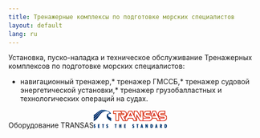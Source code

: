 ```yaml
---
title: Тренажерные комплексы по подготовке морских специалистов
layout: default
lang: ru
---
```

Установка, пуско-наладка и техническое обслуживание Тренажерных комплексов по подготовке морских специалистов:

*   навигационный тренажер,*   тренажер ГМССБ,*   тренажер судовой энергетической установки,*   тренажер грузобалластных и технологических операций на судах.

Оборудование TRANSAS[![](/images/logo_transas.gif)](http://www.transas.com)
